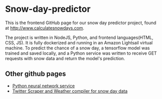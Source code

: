 # Snow-day-predictor
This is the frontend GitHub page for our snow day predictor project, found at http://www.calculatesnowdays.com. 

The project is written in NodeJS, Python, and frontend languages(HTML, CSS, JS). It is fully dockerized and running in an Amazon Lightsail virtual machine. To predict the chance of a snow day, a tensorflow model was trained and saved locally, and a Python service was written to receive GET requests with snow data and return the model's prediction.

## Other github pages
- [Python neural network service](https://github.com/cnnr-adams/Snow-day-predictor-neural-network)
- [Twitter Scraper and Weather compiler for snow day data](https://github.com/cnnr-adams/Snow-day-predictor)
